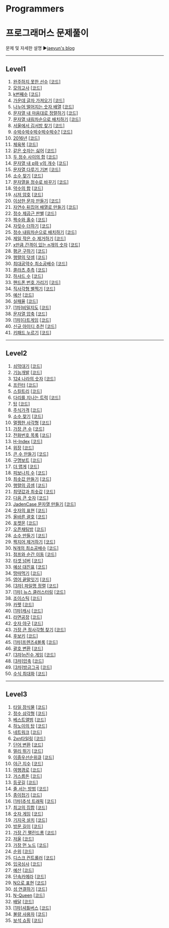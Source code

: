 # Programmers
프로그래머스 문제풀이
======================
문제 및 자세한 설명
▶[jaeyun's blog](https://blog.naver.com/jaeyoon_95)

- - -
## Level1
1.  [완주하지 못한 선수](https://blog.naver.com/jaeyoon_95/221699019215)  [[코드]](https://github.com/jaeyun95/Programmers/blob/master/level1/level1_ex01.py)
2.  [모의고사](https://blog.naver.com/jaeyoon_95/221699270461)  [[코드]](https://github.com/jaeyun95/Programmers/blob/master/level1/level1_ex02.py) 
3.  [k번째수](https://blog.naver.com/jaeyoon_95/221699469800)  [[코드]](https://github.com/jaeyun95/Programmers/blob/master/level1/level1_ex03.py)
4.  [가운데 글자 가져오기](https://blog.naver.com/jaeyoon_95/221699846046)  [[코드]](https://github.com/jaeyun95/Programmers/blob/master/level1/level1_ex04.py)
5.  [나누어 떨어지는 숫자 배열](https://blog.naver.com/jaeyoon_95/221699858266)  [[코드]](https://github.com/jaeyun95/Programmers/blob/master/level1/level1_ex05.py)
6.  [문자열 내 마음대로 정렬하기](https://blog.naver.com/jaeyoon_95/221699888733)  [[코드]](https://github.com/jaeyun95/Programmers/blob/master/level1/level1_ex06.py)
7.  [문자열 내림차순으로 배치하기](https://blog.naver.com/jaeyoon_95/221700245940)  [[코드]](https://github.com/jaeyun95/Programmers/blob/master/level1/level1_ex07.py)
8.  [서울에서 김서방 찾기](https://blog.naver.com/jaeyoon_95/221700250866)  [[코드]](https://github.com/jaeyun95/Programmers/blob/master/level1/level1_ex08.py)
9.  [수박수박수박수박수박수?](https://blog.naver.com/jaeyoon_95/221700259128)  [[코드]](https://github.com/jaeyun95/Programmers/blob/master/level1/level1_ex09.py)
10. [2016년](https://blog.naver.com/jaeyoon_95/221700919968)  [[코드]](https://github.com/jaeyun95/Programmers/blob/master/level1/level1_ex10.py)
11. [체육복](https://blog.naver.com/jaeyoon_95/221700325034)  [[코드]](https://github.com/jaeyun95/Programmers/blob/master/level1/level1_ex11.py)
12. [같은 숫자는 싫어](https://blog.naver.com/jaeyoon_95/221700989961)  [[코드]](https://github.com/jaeyun95/Programmers/blob/master/level1/level1_ex12.py)
13. [두 정수 사이의 합](https://blog.naver.com/jaeyoon_95/221701842986)  [[코드]](https://github.com/jaeyun95/Programmers/blob/master/level1/level1_ex13.py)
14. [문자열 내 p와 y의 개수](https://blog.naver.com/jaeyoon_95/221701851164)  [[코드]](https://github.com/jaeyun95/Programmers/blob/master/level1/level1_ex14.py)
15. [문자열 다루기 기본](https://blog.naver.com/jaeyoon_95/221701881726)  [[코드]](https://github.com/jaeyun95/Programmers/blob/master/level1/level1_ex15.py)
16. [소수 찾기](https://blog.naver.com/jaeyoon_95/221701907871)  [[코드]](https://github.com/jaeyun95/Programmers/blob/master/level1/level1_ex16.py)
17. [문자열을 정수로 바꾸기](https://blog.naver.com/jaeyoon_95/221701912497)  [[코드]](https://github.com/jaeyun95/Programmers/blob/master/level1/level1_ex17.py)
18. [약수의 합](https://blog.naver.com/jaeyoon_95/221701917837)  [[코드]](https://github.com/jaeyun95/Programmers/blob/master/level1/level1_ex18.py)
19. [시저 암호](https://blog.naver.com/jaeyoon_95/221701946608)  [[코드]](https://github.com/jaeyun95/Programmers/blob/master/level1/level1_ex19.py)
20. [이상한 문자 만들기](https://blog.naver.com/jaeyoon_95/221701964701)  [[코드]](https://github.com/jaeyun95/Programmers/blob/master/level1/level1_ex20.py)
21. [자연수 뒤집어 배열로 만들기](https://blog.naver.com/jaeyoon_95/221702314193)  [[코드]](https://github.com/jaeyun95/Programmers/blob/master/level1/level1_ex21.py)
22. [정수 제곱근 판별](https://blog.naver.com/jaeyoon_95/221702322437)  [[코드]](https://github.com/jaeyun95/Programmers/blob/master/level1/level1_ex22.py)
23. [짝수와 홀수](https://blog.naver.com/jaeyoon_95/221702328242)  [[코드]](https://github.com/jaeyun95/Programmers/blob/master/level1/level1_ex23.py)
24. [자릿수 더하기](https://blog.naver.com/jaeyoon_95/221702330434)  [[코드]](https://github.com/jaeyun95/Programmers/blob/master/level1/level1_ex24.py)
25. [정수 내림차순으로 배치하기](https://blog.naver.com/jaeyoon_95/221702339224)  [[코드]](https://github.com/jaeyun95/Programmers/blob/master/level1/level1_ex25.py)
26. [제일 작은 수 제거하기](https://blog.naver.com/jaeyoon_95/221702344613)  [[코드]](https://github.com/jaeyun95/Programmers/blob/master/level1/level1_ex26.py)
27. [x만큼 간격이 있는 n개의 숫자](https://blog.naver.com/jaeyoon_95/221702388000)  [[코드]](https://github.com/jaeyun95/Programmers/blob/master/level1/level1_ex27.py)
28. [평균 구하기](https://blog.naver.com/jaeyoon_95/221702389440)  [[코드]](https://github.com/jaeyun95/Programmers/blob/master/level1/level1_ex28.py)
29. [행렬의 덧셈](https://blog.naver.com/jaeyoon_95/221702392168)  [[코드]](https://github.com/jaeyun95/Programmers/blob/master/level1/level1_ex29.py)
30. [최대공약수 최소공배수](https://blog.naver.com/jaeyoon_95/221702934952)  [[코드]](https://github.com/jaeyun95/Programmers/blob/master/level1/level1_ex30.py)
31. [콜라츠 추측](https://blog.naver.com/jaeyoon_95/221702944016)  [[코드]](https://github.com/jaeyun95/Programmers/blob/master/level1/level1_ex31.py)
32. [하샤드 수](https://blog.naver.com/jaeyoon_95/221702965068)  [[코드]](https://github.com/jaeyun95/Programmers/blob/master/level1/level1_ex32.py)
33. [핸드폰 번호 가리기](https://blog.naver.com/jaeyoon_95/221702971014)  [[코드]](https://github.com/jaeyun95/Programmers/blob/master/level1/level1_ex33.py)
34. [직사각형 별찍기](https://blog.naver.com/jaeyoon_95/221702974781)  [[코드]](https://github.com/jaeyun95/Programmers/blob/master/level1/level1_ex34.py)
35. [예산](https://blog.naver.com/jaeyoon_95/221702984724)  [[코드]](https://github.com/jaeyun95/Programmers/blob/master/level1/level1_ex35.py)
36. [실패율](https://blog.naver.com/jaeyoon_95/221703160358)  [[코드]](https://github.com/jaeyun95/Programmers/blob/master/level1/level1_ex36.py)
37. [[1차]비밀지도](https://blog.naver.com/jaeyoon_95/221703901363)  [[코드]](https://github.com/jaeyun95/Programmers/blob/master/level1/level1_ex37.py)
38. [문자열 압축](https://blog.naver.com/jaeyoon_95/221704595432)  [[코드]](https://github.com/jaeyun95/Programmers/blob/master/level1/level1_ex38.py)
39. [[1차]다트게임](https://blog.naver.com/jaeyoon_95/221705684027)  [[코드]](https://github.com/jaeyun95/Programmers/blob/master/level1/level1_ex39.py)
40. [신규 아이디 추천](https://blog.naver.com/jaeyoon_95/222294057850)  [[코드]](https://github.com/jaeyun95/Programmers/blob/master/level1/level1_ex40.py)
41. [키패드 누르기](https://blog.naver.com/jaeyoon_95/222341588364)  [[코드]](https://github.com/jaeyun95/Programmers/blob/master/level1/level1_ex41.py)

- - -
## Level2
1.  [쇠막대기](https://blog.naver.com/jaeyoon_95/221706844637)  [[코드]](https://github.com/jaeyun95/Programmers/blob/master/level2/level2_ex01.py)
2.  [기능개발](https://blog.naver.com/jaeyoon_95/221707653375)  [[코드]](https://github.com/jaeyun95/Programmers/blob/master/level2/level2_ex02.py)
3.  [124 나라의 숫자](https://blog.naver.com/jaeyoon_95/221707757271)  [[코드]](https://github.com/jaeyun95/Programmers/blob/master/level2/level2_ex03.py)
4.  [프린터](https://blog.naver.com/jaeyoon_95/221709023552)  [[코드]](https://github.com/jaeyun95/Programmers/blob/master/level2/level2_ex04.py)
5.  [스킬트리](https://blog.naver.com/jaeyoon_95/221709073751)  [[코드]](https://github.com/jaeyun95/Programmers/blob/master/level2/level2_ex05.py)
6.  [다리를 지나는 트럭](https://blog.naver.com/jaeyoon_95/221709671603)  [[코드]](https://github.com/jaeyun95/Programmers/blob/master/level2/level2_ex06.py)
7.  [탑](https://blog.naver.com/jaeyoon_95/221709722872)  [[코드]](https://github.com/jaeyun95/Programmers/blob/master/level2/level2_ex07.py)
8.  [주식가격](https://blog.naver.com/jaeyoon_95/221710257547)  [[코드]](https://github.com/jaeyun95/Programmers/blob/master/level2/level2_ex08.py)
9.  [소수 찾기](https://blog.naver.com/jaeyoon_95/221710304533)  [[코드]](https://github.com/jaeyun95/Programmers/blob/master/level2/level2_ex09.py)
10. [멀쩡한 사각형](https://blog.naver.com/jaeyoon_95/221710431145)  [[코드]](https://github.com/jaeyun95/Programmers/blob/master/level2/level2_ex10.py)
11. [가장 큰 수](https://blog.naver.com/jaeyoon_95/221710712059)  [[코드]](https://github.com/jaeyun95/Programmers/blob/master/level2/level2_ex11.py)
12. [전화번호 목록](https://blog.naver.com/jaeyoon_95/221711145601)  [[코드]](https://github.com/jaeyun95/Programmers/blob/master/level2/level2_ex12.py)
13. [H-Index](https://blog.naver.com/jaeyoon_95/221713123395)  [[코드]](https://github.com/jaeyun95/Programmers/blob/master/level2/level2_ex13.py)
14. [위장](https://blog.naver.com/jaeyoon_95/221713151751)  [[코드]](https://github.com/jaeyun95/Programmers/blob/master/level2/level2_ex14.py)
15. [큰 수 만들기](https://blog.naver.com/jaeyoon_95/221713839265)  [[코드]](https://github.com/jaeyun95/Programmers/blob/master/level2/level2_ex15.py)
16. [구명보트](https://blog.naver.com/jaeyoon_95/221720517205)  [[코드]](https://github.com/jaeyun95/Programmers/blob/master/level2/level2_ex16.py)
17. [더 맵게](https://blog.naver.com/jaeyoon_95/221721020616)  [[코드]](https://github.com/jaeyun95/Programmers/blob/master/level2/level2_ex17.py)
18. [피보나치 수](https://blog.naver.com/jaeyoon_95/221721567290)  [[코드]](https://github.com/jaeyun95/Programmers/blob/master/level2/level2_ex18.py)
19. [최솟값 만들기](https://blog.naver.com/jaeyoon_95/221722045583)  [[코드]](https://github.com/jaeyun95/Programmers/blob/master/level2/level2_ex19.py)
20. [행렬의 곱셈](https://blog.naver.com/jaeyoon_95/221722145960)  [[코드]](https://github.com/jaeyun95/Programmers/blob/master/level2/level2_ex20.py)
21. [최댓값과 최솟값](https://blog.naver.com/jaeyoon_95/221722312233)  [[코드]](https://github.com/jaeyun95/Programmers/blob/master/level2/level2_ex21.py)
22. [다음 큰 숫자](https://blog.naver.com/jaeyoon_95/221722371771)  [[코드]](https://github.com/jaeyun95/Programmers/blob/master/level2/level2_ex22.py)
23. [JadenCase 문자열 만들기](https://blog.naver.com/jaeyoon_95/221722522524)  [[코드]](https://github.com/jaeyun95/Programmers/blob/master/level2/level2_ex23.py)
24. [숫자의 표현](https://blog.naver.com/jaeyoon_95/221723203367)  [[코드]](https://github.com/jaeyun95/Programmers/blob/master/level2/level2_ex24.py)
25. [올바른 괄호](https://blog.naver.com/jaeyoon_95/221724204642)  [[코드]](https://github.com/jaeyun95/Programmers/blob/master/level2/level2_ex25.py)
26. [포켓몬](https://blog.naver.com/jaeyoon_95/221725010773)  [[코드]](https://github.com/jaeyun95/Programmers/blob/master/level2/level2_ex26.py)
27. [오픈채팅방](https://blog.naver.com/jaeyoon_95/221727380483)  [[코드]](https://github.com/jaeyun95/Programmers/blob/master/level2/level2_ex27.py)
28. [소수 만들기](https://blog.naver.com/jaeyoon_95/221729372948)  [[코드]](https://github.com/jaeyun95/Programmers/blob/master/level2/level2_ex28.py)
29. [짝지어 제거하기](https://blog.naver.com/jaeyoon_95/221731751622)  [[코드]](https://github.com/jaeyun95/Programmers/blob/master/level2/level2_ex29.py)
30. [N개의 최소공배수](https://blog.naver.com/jaeyoon_95/221732097330)  [[코드]](https://github.com/jaeyun95/Programmers/blob/master/level2/level2_ex30.py)
31. [점프와 순간 이동](https://blog.naver.com/jaeyoon_95/221732118920)  [[코드]](https://github.com/jaeyun95/Programmers/blob/master/level2/level2_ex31.py)
32. [타겟 넘버](https://blog.naver.com/jaeyoon_95/221732162754)  [[코드]](https://github.com/jaeyun95/Programmers/blob/master/level2/level2_ex32.py)
33. [예상 대진표](https://blog.naver.com/jaeyoon_95/221733001984)  [[코드]](https://github.com/jaeyun95/Programmers/blob/master/level2/level2_ex33.py)
34. [땅따먹기](https://blog.naver.com/jaeyoon_95/221736714900)  [[코드]](https://github.com/jaeyun95/Programmers/blob/master/level2/level2_ex34.py)
35. [영어 끝말잇기](https://blog.naver.com/jaeyoon_95/221738180940)  [[코드]](https://github.com/jaeyun95/Programmers/blob/master/level2/level2_ex35.py)
36. [[3차] 파일명 정렬](https://blog.naver.com/jaeyoon_95/221738445434)  [[코드]](https://github.com/jaeyun95/Programmers/blob/master/level2/level2_ex36.py)
37. [[1차] 뉴스 클러스터링](https://blog.naver.com/jaeyoon_95/221740577229)  [[코드]](https://github.com/jaeyun95/Programmers/blob/master/level2/level2_ex37.py)
38. [조이스틱](https://blog.naver.com/jaeyoon_95/221740770765)  [[코드]](https://github.com/jaeyun95/Programmers/blob/master/level2/level2_ex38.py)
39. [카펫](https://blog.naver.com/jaeyoon_95/221742960068)  [[코드]](https://github.com/jaeyun95/Programmers/blob/master/level2/level2_ex39.py)
40. [[1차]캐시](https://blog.naver.com/jaeyoon_95/221751139542)  [[코드]](https://github.com/jaeyun95/Programmers/blob/master/level2/level2_ex40.py)
41. [라면공장](https://blog.naver.com/jaeyoon_95/221751307557)  [[코드]](https://github.com/jaeyun95/Programmers/blob/master/level2/level2_ex41.py)
42. [숫자 야구](https://blog.naver.com/jaeyoon_95/221752696659)  [[코드]](https://github.com/jaeyun95/Programmers/blob/master/level2/level2_ex42.py)
43. [가장 큰 정사각형 찾기](https://blog.naver.com/jaeyoon_95/221753752967)  [[코드]](https://github.com/jaeyun95/Programmers/blob/master/level2/level2_ex43.py)
44. [후보키](https://blog.naver.com/jaeyoon_95/221756357659)  [[코드]](https://github.com/jaeyun95/Programmers/blob/master/level2/level2_ex44.py)
45. [[1차]프렌즈4블록](https://blog.naver.com/jaeyoon_95/221757680690)  [[코드]](https://github.com/jaeyun95/Programmers/blob/master/level2/level2_ex45.py)
46. [괄호 변환](https://blog.naver.com/jaeyoon_95/221757771820)  [[코드]](https://github.com/jaeyun95/Programmers/blob/master/level2/level2_ex46.py)
47. [[3차]n진수 게임](https://blog.naver.com/jaeyoon_95/221757873570)  [[코드]](https://github.com/jaeyun95/Programmers/blob/master/level2/level2_ex47.py)
48. [[3차]압축](https://blog.naver.com/jaeyoon_95/221757982665)  [[코드]](https://github.com/jaeyun95/Programmers/blob/master/level2/level2_ex48.py)
49. [[3차]방금그곡](https://blog.naver.com/jaeyoon_95/221758073646)  [[코드]](https://github.com/jaeyun95/Programmers/blob/master/level2/level2_ex49.py)
50. [수식 최대화](https://blog.naver.com/jaeyoon_95/222341668113)  [[코드]](https://github.com/jaeyun95/Programmers/blob/master/level2/level2_ex50.py)


- - -
## Level3
1.  [타일 장식물](https://blog.naver.com/jaeyoon_95/221758398813)  [[코드]](https://github.com/jaeyun95/Programmers/blob/master/level3/level3_ex01.py)
2.  [정수 삼각형](https://blog.naver.com/jaeyoon_95/221758478794)  [[코드]](https://github.com/jaeyun95/Programmers/blob/master/level3/level3_ex02.py)
3.  [베스트앨범](https://blog.naver.com/jaeyoon_95/221760776925)  [[코드]](https://github.com/jaeyun95/Programmers/blob/master/level3/level3_ex03.py)
4.  [하노이의 탑](https://blog.naver.com/jaeyoon_95/221762231876)  [[코드]](https://github.com/jaeyun95/Programmers/blob/master/level3/level3_ex04.py)
5.  [네트워크](https://blog.naver.com/jaeyoon_95/221763404171)  [[코드]](https://github.com/jaeyun95/Programmers/blob/master/level3/level3_ex05.py)
6.  [2xn타일링](https://blog.naver.com/jaeyoon_95/221764711037)  [[코드]](https://github.com/jaeyun95/Programmers/blob/master/level3/level3_ex06.py)
7.  [단어 변환](https://blog.naver.com/jaeyoon_95/221766184665)  [[코드]](https://github.com/jaeyun95/Programmers/blob/master/level3/level3_ex07.py)
8.  [멀리 뛰기](https://blog.naver.com/jaeyoon_95/221767418830)  [[코드]](https://github.com/jaeyun95/Programmers/blob/master/level3/level3_ex08.py)
9.  [이중우선순위큐](https://blog.naver.com/jaeyoon_95/221768909836)  [[코드]](https://github.com/jaeyun95/Programmers/blob/master/level3/level3_ex09.py)
10.  [야근 지수](https://blog.naver.com/jaeyoon_95/221771417379)  [[코드]](https://github.com/jaeyun95/Programmers/blob/master/level3/level3_ex10.py)
11.  [여행경로](https://blog.naver.com/jaeyoon_95/221776615215)  [[코드]](https://github.com/jaeyun95/Programmers/blob/master/level3/level3_ex11.py)
12.  [거스름돈](https://blog.naver.com/jaeyoon_95/221777150657)  [[코드]](https://github.com/jaeyun95/Programmers/blob/master/level3/level3_ex12.py)
13.  [등굣길](https://blog.naver.com/jaeyoon_95/221777899359)  [[코드]](https://github.com/jaeyun95/Programmers/blob/master/level3/level3_ex13.py)
14.  [줄 서는 방법](https://blog.naver.com/jaeyoon_95/221781918942)  [[코드]](https://github.com/jaeyun95/Programmers/blob/master/level3/level3_ex14.py)
15.  [종이접기](https://blog.naver.com/jaeyoon_95/221783992818)  [[코드]](https://github.com/jaeyun95/Programmers/blob/master/level3/level3_ex15.py)
16.  [[1차]추석 트래픽](https://blog.naver.com/jaeyoon_95/221785623474)  [[코드]](https://github.com/jaeyun95/Programmers/blob/master/level3/level3_ex16.py)
17.  [최고의 집합](https://blog.naver.com/jaeyoon_95/221785629862)  [[코드]](https://github.com/jaeyun95/Programmers/blob/master/level3/level3_ex17.py)
18.  [숫자 게임](https://blog.naver.com/jaeyoon_95/221787938627)  [[코드]](https://github.com/jaeyun95/Programmers/blob/master/level3/level3_ex18.py)
19.  [기지국 설치](https://blog.naver.com/jaeyoon_95/221789210628)  [[코드]](https://github.com/jaeyun95/Programmers/blob/master/level3/level3_ex19.py)
20.  [방문 길이](https://blog.naver.com/jaeyoon_95/221790432130)  [[코드]](https://github.com/jaeyun95/Programmers/blob/master/level3/level3_ex20.py)
21.  [가장 긴 팰린드롬](https://blog.naver.com/jaeyoon_95/221790815738)  [[코드]](https://github.com/jaeyun95/Programmers/blob/master/level3/level3_ex21.py)
22.  [저울](https://blog.naver.com/jaeyoon_95/221829156783)  [[코드]](https://github.com/jaeyun95/Programmers/blob/master/level3/level3_ex22.py)
23.  [가장 먼 노드](https://blog.naver.com/jaeyoon_95/221829882739)  [[코드]](https://github.com/jaeyun95/Programmers/blob/master/level3/level3_ex23.py)
24.  [순위](https://blog.naver.com/jaeyoon_95/221845693589)  [[코드]](https://github.com/jaeyun95/Programmers/blob/master/level3/level3_ex24.py)
25.  [디스크 컨트롤러](https://blog.naver.com/jaeyoon_95/221857035876)  [[코드]](https://github.com/jaeyun95/Programmers/blob/master/level3/level3_ex25.py)
26.  [입국심사](https://blog.naver.com/jaeyoon_95/221858749208)  [[코드]](https://github.com/jaeyun95/Programmers/blob/master/level3/level3_ex26.py)
27.  [예산](https://blog.naver.com/jaeyoon_95/221860748324)  [[코드]](https://github.com/jaeyun95/Programmers/blob/master/level3/level3_ex27.py)
28.  [단속카메라](https://blog.naver.com/jaeyoon_95/221867231172)  [[코드]](https://github.com/jaeyun95/Programmers/blob/master/level3/level3_ex28.py)
29.  [﻿N으로 표현](https://blog.naver.com/jaeyoon_95/221869365904)  [[코드]](https://github.com/jaeyun95/Programmers/blob/master/level3/level3_ex29.py)
30.  [섬 연결하기](https://blog.naver.com/jaeyoon_95/221872563653)  [[코드]](https://github.com/jaeyun95/Programmers/blob/master/level3/level3_ex30.py)
31.  [N-Queen](https://blog.naver.com/jaeyoon_95/221877771560)  [[코드]](https://github.com/jaeyun95/Programmers/blob/master/level3/level3_ex31.py)
32.  [배달](https://blog.naver.com/jaeyoon_95/221885192789)  [[코드]](https://github.com/jaeyun95/Programmers/blob/master/level3/level3_ex32.py)
33.  [[1차]셔틀버스](https://blog.naver.com/jaeyoon_95/221904129221)  [[코드]](https://github.com/jaeyun95/Programmers/blob/master/level3/level3_ex33.py)
34.  [불량 사용자](https://blog.naver.com/jaeyoon_95/221904222953)  [[코드]](https://github.com/jaeyun95/Programmers/blob/master/level3/level3_ex34.py)
35.  [보석 쇼핑](https://blog.naver.com/jaeyoon_95/222342012242)  [[코드]](https://github.com/jaeyun95/Programmers/blob/master/level3/level3_ex35.py)